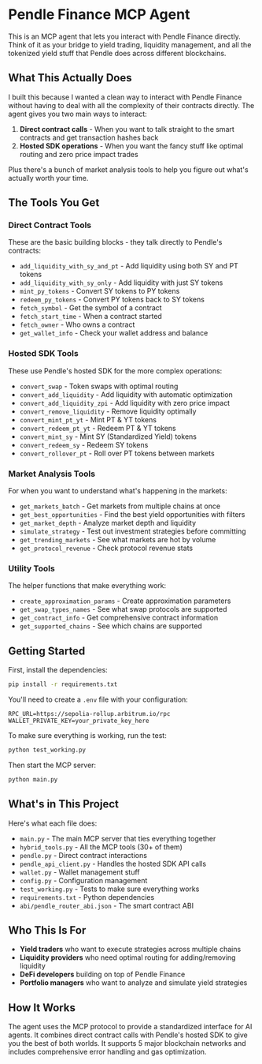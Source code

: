 # Pendle Finance MCP Agent

This is an MCP agent that lets you interact with Pendle Finance directly. Think of it as your bridge to yield trading, liquidity management, and all the tokenized yield stuff that Pendle does across different blockchains.

## What This Actually Does

I built this because I wanted a clean way to interact with Pendle Finance without having to deal with all the complexity of their contracts directly. The agent gives you two main ways to interact:

1. **Direct contract calls** - When you want to talk straight to the smart contracts and get transaction hashes back
2. **Hosted SDK operations** - When you want the fancy stuff like optimal routing and zero price impact trades

Plus there's a bunch of market analysis tools to help you figure out what's actually worth your time.

## The Tools You Get

### Direct Contract Tools
These are the basic building blocks - they talk directly to Pendle's contracts:
- `add_liquidity_with_sy_and_pt` - Add liquidity using both SY and PT tokens
- `add_liquidity_with_sy_only` - Add liquidity with just SY tokens
- `mint_py_tokens` - Convert SY tokens to PY tokens
- `redeem_py_tokens` - Convert PY tokens back to SY tokens
- `fetch_symbol` - Get the symbol of a contract
- `fetch_start_time` - When a contract started
- `fetch_owner` - Who owns a contract
- `get_wallet_info` - Check your wallet address and balance

### Hosted SDK Tools
These use Pendle's hosted SDK for the more complex operations:
- `convert_swap` - Token swaps with optimal routing
- `convert_add_liquidity` - Add liquidity with automatic optimization
- `convert_add_liquidity_zpi` - Add liquidity with zero price impact
- `convert_remove_liquidity` - Remove liquidity optimally
- `convert_mint_pt_yt` - Mint PT & YT tokens
- `convert_redeem_pt_yt` - Redeem PT & YT tokens
- `convert_mint_sy` - Mint SY (Standardized Yield) tokens
- `convert_redeem_sy` - Redeem SY tokens
- `convert_rollover_pt` - Roll over PT tokens between markets

### Market Analysis Tools
For when you want to understand what's happening in the markets:
- `get_markets_batch` - Get markets from multiple chains at once
- `get_best_opportunities` - Find the best yield opportunities with filters
- `get_market_depth` - Analyze market depth and liquidity
- `simulate_strategy` - Test out investment strategies before committing
- `get_trending_markets` - See what markets are hot by volume
- `get_protocol_revenue` - Check protocol revenue stats

### Utility Tools
The helper functions that make everything work:
- `create_approximation_params` - Create approximation parameters
- `get_swap_types_names` - See what swap protocols are supported
- `get_contract_info` - Get comprehensive contract information
- `get_supported_chains` - See which chains are supported

## Getting Started

First, install the dependencies:
```bash
pip install -r requirements.txt
```

You'll need to create a `.env` file with your configuration:
```
RPC_URL=https://sepolia-rollup.arbitrum.io/rpc
WALLET_PRIVATE_KEY=your_private_key_here
```

To make sure everything is working, run the test:
```bash
python test_working.py
```

Then start the MCP server:
```bash
python main.py
```

## What's in This Project

Here's what each file does:

- `main.py` - The main MCP server that ties everything together
- `hybrid_tools.py` - All the MCP tools (30+ of them)
- `pendle.py` - Direct contract interactions
- `pendle_api_client.py` - Handles the hosted SDK API calls
- `wallet.py` - Wallet management stuff
- `config.py` - Configuration management
- `test_working.py` - Tests to make sure everything works
- `requirements.txt` - Python dependencies
- `abi/pendle_router_abi.json` - The smart contract ABI

## Who This Is For

- **Yield traders** who want to execute strategies across multiple chains
- **Liquidity providers** who need optimal routing for adding/removing liquidity
- **DeFi developers** building on top of Pendle Finance
- **Portfolio managers** who want to analyze and simulate yield strategies

## How It Works

The agent uses the MCP protocol to provide a standardized interface for AI agents. It combines direct contract calls with Pendle's hosted SDK to give you the best of both worlds. It supports 5 major blockchain networks and includes comprehensive error handling and gas optimization.